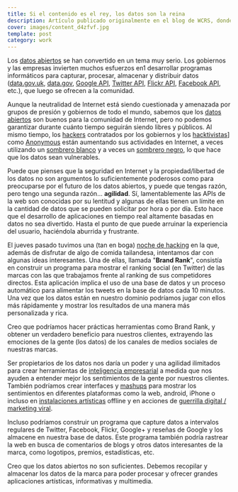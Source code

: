 ```yaml
---
title: Si el contenido es el rey, los datos son la reina
description: Artículo publicado originalmente en el blog de WCRS, donde trabajé como tecnólogo creativo
cover: images/content_d4zfvf.jpg
template: post
category: work
---
```


Los [datos abiertos](https://es.wikipedia.org/wiki/Datos_abiertos) se han convertido en un tema muy serio. Los gobiernos y las empresas invierten muchos esfuerzos en1 desarrollar programas informáticos para capturar, procesar, almacenar y distribuir datos ([data.gov.uk](http://data.gov.uk/), [data.gov](http://data.gov/), [Google API](https://developers.google.com/products/), [Twitter API](https://dev.twitter.com/), [Flickr API](http://www.flickr.com/services/api/), [Facebook API](http://developers.facebook.com/), etc.), que luego se ofrecen a la comunidad.

Aunque la neutralidad de Internet está siendo cuestionada y amenazada por grupos de presión y gobiernos de todo el mundo, sabemos que los [datos abiertos](https://es.wikipedia.org/wiki/Datos_abiertos) son buenos para la comunidad de Internet, pero no podemos garantizar durante cuánto tiempo seguirán siendo libres y públicos. Al mismo tiempo, los [hackers](https://es.wikipedia.org/wiki/Hacker_(seguridad_inform%C3%A1tica)) contratados por los gobiernos y los [hacktivistas](https://es.wikipedia.org/wiki/Hacktivismo)] como [Anonymous](https://es.wikipedia.org/wiki/Anonymous) están aumentando sus actividades en Internet, a veces utilizando un [sombrero blanco](https://es.wikipedia.org/wiki/Sombrero_blanco_(seguridad_inform%C3%A1tica)) y a veces un [sombrero negro](http://en.wikipedia.org/wiki/Black_hat_hacking#Black_hat), lo que hace que los datos sean vulnerables.

Puede que pienses que la seguridad en Internet y la propiedad/libertad de los datos no son argumentos lo suficientemente poderosos como para preocuparse por el futuro de los datos abiertos, y puede que tengas razón, pero tengo una segunda razón... **agilidad**. Sí, lamentablemente las APIs de la web son conocidas por su lentitud y algunas de ellas tienen un límite en la cantidad de datos que se pueden solicitar por hora o por día. Esto hace que el desarrollo de aplicaciones en tiempo real altamente basadas en datos no sea divertido. Hasta el punto de que puede arruinar la experiencia del usuario, haciéndola aburrida y frustrante.

El jueves pasado tuvimos una (tan en boga) [noche de hacking](http://es.wikipedia.org/wiki/Hackathon) en la que, además de disfrutar de algo de comida tailandesa, intentamos dar con algunas ideas interesantes. Una de ellas, llamada "**Brand Rank**", consistía en construir un programa para mostrar el ranking social (en Twitter) de las marcas con las que trabajamos frente al ranking de sus competidores directos. Esta aplicación implica el uso de una base de datos y un proceso automático para alimentar los tweets en la base de datos cada 10 minutos. Una vez que los datos están en nuestro dominio podríamos jugar con ellos más rápidamente y mostrar los resultados de una manera más personalizada y rica.

Creo que podríamos hacer prácticas herramientas como Brand Rank, y obtener un verdadero beneficio para nuestros clientes, extrayendo las emociones de la gente (los datos) de los canales de medios sociales de nuestras marcas.

Ser propietarios de los datos nos daría un poder y una agilidad ilimitados para crear herramientas de [inteligencia empresarial](http://en.wikipedia.org/wiki/Business_intelligence) a medida que nos ayuden a entender mejor los sentimientos de la gente por nuestros clientes. También podríamos crear interfaces y [mashups](https://es.wikipedia.org/wiki/Mashup_(aplicaci%C3%B3n_web_h%C3%ADbrida)) para mostrar los sentimientos en diferentes plataformas como la web, android, iPhone o incluso en [instalaciones artísticas](https://es.wikipedia.org/wiki/Instalaci%C3%B3n_(arte)) offline y en acciones de [guerrilla digital / marketing viral](https://es.wikipedia.org/wiki/Publicidad_de_guerrilla).

Incluso podríamos construir un programa que capture datos a intervalos regulares de Twitter, Facebook, Flickr, Google+ y reseñas de Google y los almacene en nuestra base de datos. Este programa también podría rastrear la web en busca de comentarios de blogs y otros datos interesantes de la marca, como logotipos, premios, estadísticas, etc.

Creo que los datos abiertos no son suficientes. Debemos recopilar y almacenar los datos de la marca para poder procesar y ofrecer grandes aplicaciones artísticas, informativas y multimedia.